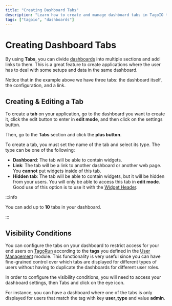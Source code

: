 ```yaml
---
title: "Creating Dashboard Tabs"
description: "Learn how to create and manage dashboard tabs in TagoIO to divide dashboards into multiple sections and add links to organize your applications effectively."
tags: ["tagoio", "dashboards"]
---
```


# Creating Dashboard Tabs

By using **Tabs**, you can divide [dashboards](/docs/tagoio/dashboards/) into multiple sections and add links to them. This is a great feature to create applications where the user has to deal with some setups and data in the same dashboard.

<!-- Dashboard tabs example image -->

Notice that in the example above we have three tabs: the dashboard itself, the configuration, and a link.

## Creating & Editing a Tab

To create a **tab** on your application, go to the dashboard you want to create it, click the edit button to enter in **edit mode**, and then click on the settings button.

<!-- Dashboard edit mode image -->

Then, go to the **Tabs** section and click the **plus button**.

<!-- Tabs section image -->

To create a tab, you must set the name of the tab and select its type. The type can be one of the following:

- **Dashboard**: The tab will be able to contain widgets.
- **Link**: The tab will be a link to another dashboard or another web page. You **cannot** put widgets inside of this tab.
- **Hidden tab**: The tab will be able to contain widgets, but it will be hidden from your users. You will only be able to access this tab in **edit mode**. Good use of this option is to use it with the [Widget Header](/tagoio/widgets/general/widget-header.md).

<!-- Tab creation interface image -->
:::info

You can add up to **10** tabs in your dashboard.

:::

## Visibility Conditions

You can configure the tabs on your dashboard to restrict access for your end users on [TagoRun](/docs/tagoio/tagorun/) according to the **tags** you defined in the [User Management](/docs/tagoio/tagorun/access-management/) module. This functionality is very useful since you can have fine-grained control over which tabs are displayed for different types of users without having to duplicate the dashboards for different user roles.

In order to configure the visibility conditions, you will need to access your dashboard settings, then Tabs and click on the eye icon.

<!-- Visibility conditions interface image -->

For instance, you can have a dashboard where one of the tabs is only displayed for users that match the tag with key **user_type** and value **admin**.

<!-- Visibility conditions example image -->